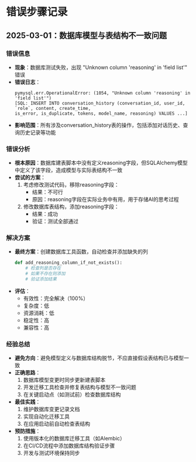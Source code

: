 # 错误步骤记录

## 2025-03-01：数据库模型与表结构不一致问题

### 错误信息
- **现象**：数据库测试失败，出现 "Unknown column 'reasoning' in 'field list'" 错误
- **错误日志**：
  ```
  pymysql.err.OperationalError: (1054, "Unknown column 'reasoning' in 'field list'")
  [SQL: INSERT INTO conversation_history (conversation_id, user_id, `role`, content, create_time, 
  is_error, is_duplicate, tokens, model_name, reasoning) VALUES ...]
  ```
- **影响范围**：所有涉及conversation_history表的操作，包括添加对话历史、查询历史记录等功能

### 错误分析
- **根本原因**：数据库建表脚本中没有定义reasoning字段，但SQLAlchemy模型中定义了该字段，造成模型与实际表结构不一致
- **尝试的方案**：
  1. 考虑修改测试代码，移除reasoning字段：
     - 结果：不可行
     - 原因：reasoning字段在实际业务中有用，用于存储AI的思考过程
  2. 修改数据库表结构，添加reasoning字段：
     - 结果：成功
     - 验证：测试全部通过

### 解决方案
- **最终方案**：创建数据库工具函数，自动检查并添加缺失的列
  ```python
  def add_reasoning_column_if_not_exists():
      # 检查列是否存在
      # 如果不存在则添加
      # 验证添加结果
  ```
- **评估**：
  - 有效性：完全解决（100%）
  - 复杂度：低
  - 资源消耗：低
  - 稳定性：高
  - 兼容性：高

### 经验总结
- **避免方向**：避免模型定义与数据库结构脱节，不应直接假设表结构已与模型一致
- **正确思路**：
  1. 数据库模型变更时同步更新建表脚本
  2. 开发迁移工具检查并修复表结构与模型不一致问题
  3. 在关键启动点（如测试前）检查数据库结构
- **最佳实践**：
  1. 维护数据库变更记录文档
  2. 实现自动化迁移工具
  3. 在应用启动前自动检查表结构
- **预防措施**：
  1. 使用版本化的数据库迁移工具（如Alembic）
  2. 在CI/CD流程中添加数据库结构验证步骤
  3. 开发与测试环境保持同步 